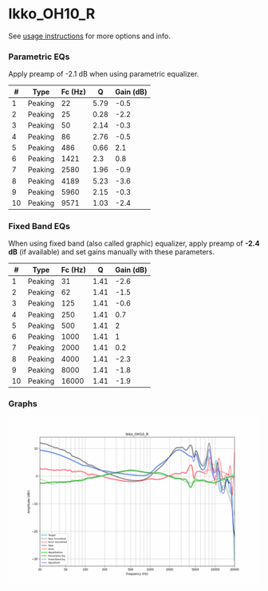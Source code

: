# Ikko_OH10_R
See [usage instructions](https://github.com/jaakkopasanen/AutoEq#usage) for more options and info.

### Parametric EQs
Apply preamp of -2.1 dB when using parametric equalizer.

|   # | Type    |   Fc (Hz) |    Q |   Gain (dB) |
|-----|---------|-----------|------|-------------|
|   1 | Peaking |        22 | 5.79 |        -0.5 |
|   2 | Peaking |        25 | 0.28 |        -2.2 |
|   3 | Peaking |        50 | 2.14 |        -0.3 |
|   4 | Peaking |        86 | 2.76 |        -0.5 |
|   5 | Peaking |       486 | 0.66 |         2.1 |
|   6 | Peaking |      1421 | 2.3  |         0.8 |
|   7 | Peaking |      2580 | 1.96 |        -0.9 |
|   8 | Peaking |      4189 | 5.23 |        -3.6 |
|   9 | Peaking |      5960 | 2.15 |        -0.3 |
|  10 | Peaking |      9571 | 1.03 |        -2.4 |

### Fixed Band EQs
When using fixed band (also called graphic) equalizer, apply preamp of **-2.4 dB** (if available) and set gains manually with these parameters.

|   # | Type    |   Fc (Hz) |    Q |   Gain (dB) |
|-----|---------|-----------|------|-------------|
|   1 | Peaking |        31 | 1.41 |        -2.6 |
|   2 | Peaking |        62 | 1.41 |        -1.5 |
|   3 | Peaking |       125 | 1.41 |        -0.6 |
|   4 | Peaking |       250 | 1.41 |         0.7 |
|   5 | Peaking |       500 | 1.41 |         2   |
|   6 | Peaking |      1000 | 1.41 |         1   |
|   7 | Peaking |      2000 | 1.41 |         0.2 |
|   8 | Peaking |      4000 | 1.41 |        -2.3 |
|   9 | Peaking |      8000 | 1.41 |        -1.8 |
|  10 | Peaking |     16000 | 1.41 |        -1.9 |

### Graphs
![](./Ikko_OH10_R.png)
